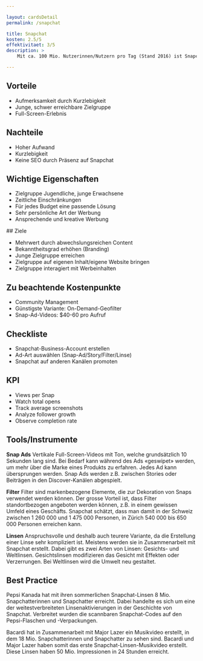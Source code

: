 ```yaml
---

layout: cardsDetail
permalink: /snapchat

title: Snapchat
kosten: 2.5/5
effektivitaet: 3/5
description: >
    Mit ca. 100 Mio. Nutzerinnen/Nutzern pro Tag (Stand 2016) ist Snapchat ein Instant-Messaging-Dienst mit grossem Marketingpotenzial. Zu den Vielnutzern zählen insbesondere Jugendliche und junge Erwachsene. Snapchat bietet verschiedene Möglichkeiten, Werbung zu schalten. Es gibt die klassische Snap Ad sowie die Story, aber auch Filter und Linsen. Diese Instrumente sind unterschiedlich teuer und werden dementsprechend unterschiedlich verwendet.

---
```


## Vorteile
- Aufmerksamkeit durch Kurzlebigkeit
- Junge, schwer erreichbare Zielgruppe
- Full-Screen-Erlebnis

## Nachteile
- Hoher Aufwand
- Kurzlebigkeit
- Keine SEO durch Präsenz auf Snapchat

## Wichtige Eigenschaften
- Zielgruppe Jugendliche, junge Erwachsene
- Zeitliche Einschränkungen
- Für jedes Budget eine passende Lösung
- Sehr persönliche Art der Werbung
- Ansprechende und kreative Werbung

## Ziele
- Mehrwert durch abwechslungsreichen Content
- Bekanntheitsgrad erhöhen (Branding)
- Junge Zielgruppe erreichen
- Zielgruppe auf eigenen Inhalt/eigene Website bringen
- Zielgruppe interagiert mit Werbeinhalten

## Zu beachtende Kostenpunkte
- Community Management
- Günstigste Variante: On-Demand-Geofilter
- Snap-Ad-Videos: $40-60 pro Aufruf

## Checkliste
- Snapchat-Business-Account erstellen
- Ad-Art auswählen (Snap-Ad/Story/Filter/Linse)
- Snapchat auf anderen Kanälen promoten

## KPI
- Views per Snap
- Watch total opens
- Track average screenshots
- Analyze follower growth
- Observe completion rate

## Tools/Instrumente  
  
**Snap Ads**
Vertikale Full-Screen-Videos mit Ton, welche grundsätzlich 10 Sekunden lang sind. Bei Bedarf kann während des Ads «geswipet» werden, um mehr über die Marke eines Produkts zu erfahren. Jedes Ad kann übersprungen werden. Snap Ads werden z.B. zwischen Stories oder Beiträgen in den Discover-Kanälen abgespielt.  
  
**Filter**
Filter sind markenbezogene Elemente, die zur Dekoration von Snaps verwendet werden können. Der grosse Vorteil ist, dass Filter standortbezogen angeboten werden können, z.B. in einem gewissen Umfeld eines Geschäfts. Snapchat schätzt, dass man damit in der Schweiz zwischen 1 260 000 und 1 475 000 Personen, in Zürich 540 000 bis 650 000 Personen erreichen kann. 
  
**Linsen**
Anspruchsvolle und deshalb auch teurere Variante, da die Erstellung einer Linse sehr kompliziert ist. Meistens werden sie in Zusammenarbeit mit Snapchat erstellt. Dabei gibt es zwei Arten von Linsen: Gesichts- und Weltlinsen. Gesichtslinsen modifizieren das Gesicht mit Effekten oder Verzerrungen. Bei Weltlinsen wird die Umwelt neu gestaltet.

## Best Practice
Pepsi Kanada hat mit ihren sommerlichen Snapchat-Linsen 8 Mio. Snapchatterinnen und Snapchatter erreicht. Dabei handelte es sich um eine der weitestverbreiteten Linsenaktivierungen in der Geschichte von Snapchat. Verbreitet wurden die scannbaren Snapchat-Codes auf den Pepsi-Flaschen und -Verpackungen.

Bacardi hat in Zusammenarbeit mit Major Lazer ein Musikvideo erstellt, in dem 18 Mio. Snapchatterinnen und Snapchatter zu sehen sind. Bacardi und Major Lazer haben somit das erste Snapchat-Linsen-Musikvideo erstellt. Diese Linsen haben 50 Mio. Impressionen in 24 Stunden erreicht.